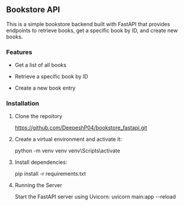 ## Bookstore API

This is a simple bookstore backend built with FastAPI that provides endpoints to retrieve books, get a specific book by ID, and create new books.

### Features

* Get a list of all books

* Retrieve a specific book by ID

* Create a new book entry

### Installation

1. Clone the repoitory

    https://github.com/DeepeshP04/bookstore_fastapi.git

2. Create a virtual environment and activate it:

    python -m venv venv
    venv\Scripts\activate

3. Install dependencies:

    pip install -r requirements.txt

4. Running the Server

    Start the FastAPI server using Uvicorn:
    uvicorn main:app --reload